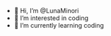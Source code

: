 - 👋 Hi, I’m @LunaMinori
- 👀 I’m interested in coding
- 🌱 I’m currently learning coding 

<!---
LunaMinori/LunaMinori is a ✨ special ✨ repository because its `README.md` (this file) appears on your GitHub profile.
You can click the Preview link to take a look at your changes.
--->
